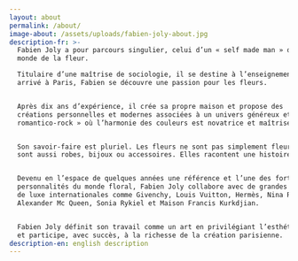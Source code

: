 ```yaml
---
layout: about
permalink: /about/
image-about: /assets/uploads/fabien-joly-about.jpg
description-fr: >-
  Fabien Joly a pour parcours singulier, celui d’un « self made man » dans le
  monde de la fleur.

  Titulaire d’une maîtrise de sociologie, il se destine à l’enseignement. Mais
  arrivé à Paris, Fabien se découvre une passion pour les fleurs.


  Après dix ans d’expérience, il crée sa propre maison et propose des
  créations personnelles et modernes associées à un univers généreux et «
  romantico-rock » où l’harmonie des couleurs est novatrice et maîtrisée.


  Son savoir-faire est pluriel. Les fleurs ne sont pas simplement fleurs, elles
  sont aussi robes, bijoux ou accessoires. Elles racontent une histoire…


  Devenu en l’espace de quelques années une référence et l’une des fortes
  personnalités du monde floral, Fabien Joly collabore avec de grandes maisons
  de luxe internationales comme Givenchy, Louis Vuitton, Hermès, Nina Ricci,
  Alexander Mc Queen, Sonia Rykiel et Maison Francis Kurkdjian.


  Fabien Joly définit son travail comme un art en privilégiant l’esthétique
  et participe, avec succès, à la richesse de la création parisienne.
description-en: english description
---
```



